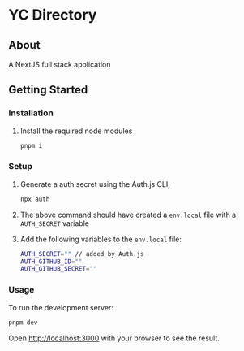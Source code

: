 # YC Directory 

## About

A NextJS full stack application

## Getting Started

### Installation

1. Install the required node modules
    ```bash
    pnpm i
    ```

### Setup

1. Generate a auth secret using the Auth.js CLI,
    ```bash
    npx auth
    ```
2. The above command should have created a `env.local` file with a `AUTH_SECRET` variable

3. Add the following variables to the `env.local` file:
    ```bash
    AUTH_SECRET="" // added by Auth.js
    AUTH_GITHUB_ID=""
    AUTH_GITHUB_SECRET=""
    ```

### Usage

To run the development server:

```bash
pnpm dev
```

Open [http://localhost:3000](http://localhost:3000) with your browser to see the result.